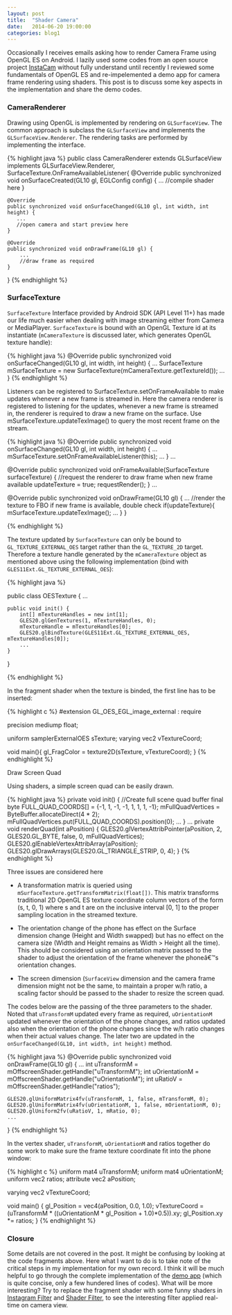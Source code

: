 ```yaml
---
layout: post
title:  "Shader Camera"
date:   2014-06-20 19:00:00
categories: blog1
---
```


Occasionally I receives emails asking how to render Camera Frame using OpenGL ES on Android. I lazily used some codes from an open source project [InstaCam](https://github.com/harism/android_instacam) without fully understand until recently I reviewed some fundamentals of OpenGL ES and re-impelemented a demo app for camera frame rendering using shaders. This post is to discuss some key aspects in the implementation and share the demo codes.

### CameraRenderer

Drawing using OpenGL is implemented by rendering on `GLSurfaceView`. The common approach is subclass the `GLSurfaceView` and implements the `GLSurfaceView.Renderer`. The rendering tasks are performed by implementing the interface.

{% highlight java %}
public class CameraRenderer extends GLSurfaceView implements 
                                GLSurfaceView.Renderer, 
                                SurfaceTexture.OnFrameAvailableListener{
    @Override
    public synchronized void onSurfaceCreated(GL10 gl, EGLConfig config)
    {
        ...
        //compile shader here
    }

    @Override
    public synchronized void onSurfaceChanged(GL10 gl, int width, int height) {
       ...
       //open camera and start preview here
    }

    @Override
    public synchronized void onDrawFrame(GL10 gl) {
        ...
        //draw frame as required
    }

}
{% endhighlight %}

### SurfaceTexture

`SurfaceTexture` Interface provided by Android SDK (API Level 11+) has made our life much easier when dealing with image streaming either from Camera or MediaPlayer. `SurfaceTexture` is bound with an OpenGL Texture id at its instantiate (`mCameraTexture` is discussed later, which generates OpenGL texture handle):

{% highlight java %}
@Override
public synchronized void onSurfaceChanged(GL10 gl, int width, int height) {
    ...
    SurfaceTexture mSurfaceTexture = new SurfaceTexture(mCameraTexture.getTextureId());
    ...
}
{% endhighlight %}

Listeners can be registered to SurfaceTexture.setOnFrameAvailable to make updates whenever a new frame is streamed in. Here the camera renderer is registered to listening for the updates, whenever a new frame is streamed in, the renderer is required to draw a new frame on the surface. Use mSurfaceTexture.updateTexImage() to query the most recent frame on the stream.

{% highlight java %}
@Override
public synchronized void onSurfaceChanged(GL10 gl, int width, int height) {
    ...
    mSurfaceTexture.setOnFrameAvailableListener(this);
    ...
}
...

@Override
public synchronized void onFrameAvailable(SurfaceTexture surfaceTexture)
{
    //request the renderer to draw frame when new frame available
    updateTexture = true;
    requestRender();
}
...

@Override
public synchronized void onDrawFrame(GL10 gl) {
    ...
    //render the texture to FBO if new frame is available, double check
    if(updateTexture){
        mSurfaceTexture.updateTexImage();
        ...
    }
}

{% endhighlight %}

The texture updated by `SurfaceTexture` can only be bound to `GL_TEXTURE_EXTERNAL_OES` target rather than the `GL_TEXTURE_2D` target. Therefore a texture handle generated by the `mCameraTexture` object as mentioned above using the following implementation (bind with `GLES11Ext.GL_TEXTURE_EXTERNAL_OES`):

{% highlight java %}

public class OESTexture {
    ...

    public void init() {
        int[] mTextureHandles = new int[1];
        GLES20.glGenTextures(1, mTextureHandles, 0);
        mTextureHandle = mTextureHandles[0];
        GLES20.glBindTexture(GLES11Ext.GL_TEXTURE_EXTERNAL_OES, mTextureHandles[0]);
        ...
    }
}

{% endhighlight %}

In the fragment shader when the texture is binded, the first line has to be inserted:

{% highlight c %}
#extension GL_OES_EGL_image_external : require

precision mediump float;

uniform samplerExternalOES sTexture;
varying vec2 vTextureCoord;

void main(){
    gl_FragColor = texture2D(sTexture, vTextureCoord);
}
{% endhighlight %}

Draw Screen Quad

Using shaders, a simple screen quad can be easily drawn.

{% highlight java %}
private void init() {
    //Create full scene quad buffer
    final byte FULL_QUAD_COORDS[] = {-1, 1, -1, -1, 1, 1, 1, -1};
    mFullQuadVertices = ByteBuffer.allocateDirect(4 * 2);
    mFullQuadVertices.put(FULL_QUAD_COORDS).position(0);
    ...
}
...
private void renderQuad(int aPosition) {
    GLES20.glVertexAttribPointer(aPosition, 2, GLES20.GL_BYTE, false, 0, mFullQuadVertices);
    GLES20.glEnableVertexAttribArray(aPosition);
    GLES20.glDrawArrays(GLES20.GL_TRIANGLE_STRIP, 0, 4);
}
{% endhighlight %}

Three issues are considered here

- A transformation matrix is queried using `mSurfaceTexture.getTransformMatrix(float[])`. This matrix transforms traditional 2D OpenGL ES texture coordinate column vectors of the form (s, t, 0, 1) where s and t are on the inclusive interval [0, 1] to the proper sampling location in the streamed texture.

- The orientation change of the phone has effect on the Surface dimension change (Height and Width swapped) but has no effect on the camera size (Width and Height remains as Width > Height all the time). This should be considered using an orientation matrix passed to the shader to adjust the orientation of the frame whenever the phoneâ€™s orientation changes.

- The screen dimension (`SurfaceView` dimension and the camera frame dimension might not be the same, to maintain a proper w/h ratio, a scaling factor should be passed to the shader to resize the screen quad.

The codes below are the passing of the three parameters to the shader. Noted that `uTransformM` updated every frame as required, `uOrientationM` updated whenever the orientation of the phone changes, and ratios updated also when the orientation of the phone changes since the w/h ratio changes when their actual values change. The later two are updated in the `onSurfaceChanged(GL10, int width, int height)` method.

{% highlight java %}
@Override
public synchronized void onDrawFrame(GL10 gl) {
    ...
    int uTransformM = mOffscreenShader.getHandle("uTransformM");
    int uOrientationM = mOffscreenShader.getHandle("uOrientationM");
    int uRatioV = mOffscreenShader.getHandle("ratios");

    GLES20.glUniformMatrix4fv(uTransformM, 1, false, mTransformM, 0);
    GLES20.glUniformMatrix4fv(uOrientationM, 1, false, mOrientationM, 0);
    GLES20.glUniform2fv(uRatioV, 1, mRatio, 0);
    ...
}
{% endhighlight %}

In the vertex shader, `uTransformM`, `uOrientationM` and ratios together do some work to make sure the frame texture coordinate fit into the phone window:

{% highlight c %}
uniform mat4 uTransformM;
uniform mat4 uOrientationM;
uniform vec2 ratios;
attribute vec2 aPosition;

varying vec2 vTextureCoord;

void main() {
    gl_Position = vec4(aPosition, 0.0, 1.0);
    vTextureCoord = (uTransformM * ((uOrientationM * gl_Position + 1.0)*0.5)).xy;
    gl_Position.xy *= ratios;
}
{% endhighlight %}

### Closure

Some details are not covered in the post. It might be confusing by looking at the code fragments above. Here what I want to do is to take note of the critical steps in my implementation for my own record. I think it will be much helpful to go through the complete implementation of the [demo app](https://github.com/yulu/ShaderCam) (which is quite concise, only a few hundered lines of codes). What will be more interesting? Try to replace the fragment shader with some funny shaders in [Instagram Filter](https://github.com/yulu/Instagram_Filter) and [Shader Filter](https://github.com/yulu/ShaderFilter), to see the interesting filter applied real-time on camera view.
